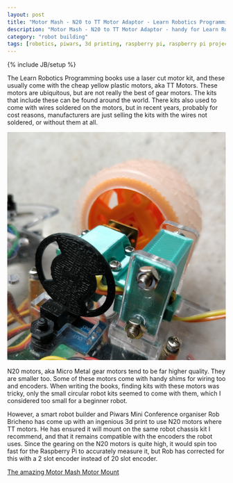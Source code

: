 ```yaml
---
layout: post
title: "Motor Mash - N20 to TT Motor Adaptor - Learn Robotics Programming Help"
description: "Motor Mash - N20 to TT Motor Adaptor - handy for Learn Robotics Programming Second Edition"
category: "robot building"
tags: [robotics, piwars, 3d printing, raspberry pi, raspberry pi projects, raspberry pi 3 projects, raspberry pi 4 projects, robot, electronics]
---
```

{% include JB/setup %}

The Learn Robotics Programming books use a laser cut motor kit, and these usually come with the cheap yellow plastic motors, aka TT Motors. These motors are ubiquitous, but are not really the best of gear motors.  The kits that include these can be found around the world. There kits also used to come with wires soldered on the motors, but in recent years, probably for cost reasons, manufacturers are just selling the kits with the wires not soldered, or without them at all.

![Mounted motor](https://github.com/rbricheno/motor-mash/blob/main/images/mounted_motor.jpg)

N20 motors, aka Micro Metal gear motors tend to be far higher quality. They are smaller too. Some of these motors come with handy shims for wiring too and encoders. When writing the books, finding kits with these motors was tricky, only the small circular robot kits seemed to come with them, which I considered too small for a beginner robot.

However, a smart robot builder and Piwars Mini Conference organiser Rob Bricheno has come up with an ingenious 3d print to use N20 motors where TT motors. He has ensured it will mount on the same robot chassis kit I recommend, and that it remains compatible with the encoders the robot uses. Since the gearing on the N20 motors is quite high, it would spin too fast for the Raspberry Pi to accurately measure it, but Rob has corrected for this with a 2 slot encoder instead of 20 slot encoder.

[The amazing Motor Mash Motor Mount](https://github.com/rbricheno/motor-mash)
